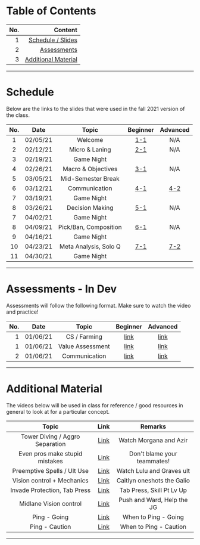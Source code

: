 # Table of Contents

|No.   | Content | 
| ---: | -----: |
|1     |[Schedule / Slides](#schedule)|
|2     |[Assessments](#assessments)|
|3     |[Additional Material](#additional-material)|

---
# Schedule
Below are the links to the slides that were used in the fall 2021 version of the class.

| No. | Date        | Topic                 | Beginner     | Advanced |
| :---:| :---------:| :---------:           | :----------: | :-----:  |
| 1   | 02/05/21    | Welcome               |[1-1](https://docs.google.com/presentation/d/1Mgp7BRhwmlrQ-XU6XLSmiuKcTSVYUd1ARdel_ecxdOk/edit?usp=sharing)| N/A |
| 2   | 02/12/21    | Micro & Laning        |[2-1](https://docs.google.com/presentation/d/1p91Wqc9uKfcjk_hpNVvQ9G1u_qrDQ7JVBs4WKgWSSgI/edit?usp=sharing)| N/A |
| 3   | 02/19/21    | Game Night            |              |          |
| 4   | 02/26/21    | Macro & Objectives    |[3-1](https://docs.google.com/presentation/d/1r1jiQxzkHIqEXRuMUoeo4Txy0-qdnYMb2SsxdMwixko/edit?usp=sharing)| N/A |
| 5   | 03/05/21    | Mid-Semester Break    |              |          |
| 6   | 03/12/21    | Communication         |[4-1](https://docs.google.com/presentation/d/1oIFDJXcNjAznx8QWySorQVpUzvFfRrw3rMxsllOGUCk/edit?usp=sharing)|[4-2](https://docs.google.com/presentation/d/1g_kSUMCjeQ3aImK62a2zjk9gbi6RkifMsQjVBjzvuU0/edit?usp=sharing) |
| 7   | 03/19/21    | Game Night            |              |          |
| 8   | 03/26/21    | Decision Making       |[5-1](https://docs.google.com/presentation/d/17x1S6f-2hmfW2_mEfFV3oozYyaC1YRVjM_0zm9rHPoY/edit?usp=sharing)| N/A |
| 7   | 04/02/21    | Game Night            |              |          |
| 8   | 04/09/21    | Pick/Ban, Composition |[6-1](https://docs.google.com/presentation/d/1zYPC-f_aWwOj---BXHMM0z7rTCUe8Exxw0Qoff-HtFk/edit?usp=sharing)| N/A |
| 9   | 04/16/21    | Game Night            |              |          |
| 10  | 04/23/21    | Meta Analysis, Solo Q |[7-1](https://docs.google.com/presentation/d/1w5pbyvvDCoRnZoE5nYir6KhqkGM5BM3YmqZZnPdWmpk/edit?usp=sharing)|[7-2](https://docs.google.com/presentation/d/1hzOW1ubanr_p3ngXRoC84L-2RO76_hb-J-2ujLCGV4M/edit?usp=sharing) |
| 11  | 04/30/21    | Game Night            |              |          |

---
# Assessments - In Dev

Assessments will follow the following format. Make sure to watch the video and practice!

| No. | Date        | Topic             | Beginner                           | Advanced |
| ---:| :---------: | :----------:      | :----------:                       | :-----:  |
| 1   | 01/06/21    | CS / Farming      |[link](https://youtu.be/FE721kcU2DY)| [link](https://youtu.be/FE721kcU2DY) |
| 1   | 01/06/21    | Value Assessment  |[link](https://youtu.be/FE721kcU2DY)| [link](https://youtu.be/FE721kcU2DY) |
| 2   | 01/06/21    | Communication     |[link](https://youtu.be/FE721kcU2DY)| [link](https://youtu.be/FE721kcU2DY) |

---
# Additional Material

The videos below will be used in class for reference / good resources in general to look at for a particular concept.

| Topic                           | Link                                       | Remarks                     |
| :------------------------:      | :--------------------------------------:   | :----------------------:    |
| Tower Diving / Aggro Separation | [Link](https://youtu.be/cTJhvMqTaHQ?t=234) | Watch Morgana and Azir      |
| Even pros make stupid mistakes  | [Link](https://youtu.be/cTJhvMqTaHQ?t=213) | Don't blame your teammates! |
| Preemptive Spells / Ult Use     | [Link](https://youtu.be/cTJhvMqTaHQ?t=387) | Watch Lulu and Graves ult   |
| Vision control + Mechanics      | [Link](https://youtu.be/cTJhvMqTaHQ?t=432) | Caitlyn oneshots the Galio  |
| Invade Protection, Tab Press    | [Link](https://youtu.be/-twx7ibsK2g?t=73)  | Tab Press, Skill Pt Lv Up   |
| Midlane Vision control          | [Link](https://youtu.be/-twx7ibsK2g?t=122) | Push and Ward, Help the JG  |
| Ping - Going                    | [Link](https://youtu.be/D0PDHJDR6po)       | When to Ping - Going        |
| Ping - Caution                  | [Link](https://youtu.be/mGez5jD_E60)       | When to Ping - Caution      |

---
